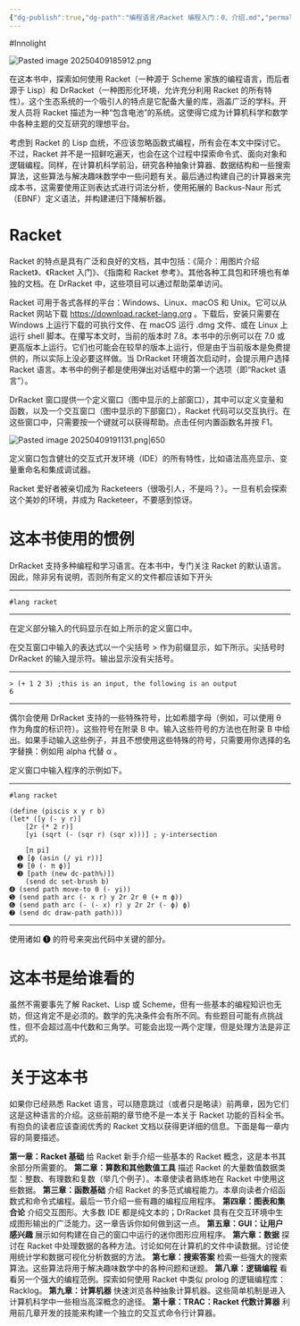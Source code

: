 ```yaml
---
{"dg-publish":true,"dg-path":"编程语言/Racket 编程入门：0、介绍.md","permalink":"/编程语言/Racket 编程入门：0、介绍/","created":"2025-04-09T18:56:45.040+08:00","updated":"2025-04-11T13:53:41.357+08:00"}
---
```


#Innolight

![Pasted image 20250409185912.png](/img/user/0.Asset/resource/Pasted%20image%2020250409185912.png)

在这本书中，探索如何使用 Racket（一种源于 Scheme 家族的编程语言，而后者源于 Lisp）和 DrRacket（一种图形化环境，允许充分利用 Racket 的所有特性）。这个生态系统的一个吸引人的特点是它配备大量的库，涵盖广泛的学科。开发人员将 Racket 描述为一种“包含电池”的系统。这使得它成为计算机科学和数学中各种主题的交互研究的理想平台。

考虑到 Racket 的 Lisp 血统，不应该忽略函数式编程，所有会在本文中探讨它。不过，Racket 并不是一招鲜吃遍天，也会在这个过程中探索命令式、面向对象和逻辑编程。同样，在计算机科学前沿，研究各种抽象计算器、数据结构和一些搜索算法，这些算法与解决趣味数学中一些问题有关。最后通过构建自己的计算器来完成本书，这需要使用正则表达式进行词法分析，使用拓展的 Backus-Naur 形式（EBNF）定义语法，并构建递归下降解析器。

# Racket

Racket 的特点是具有广泛和良好的文档，其中包括：《简介：用图片介绍 Racket》、《Racket 入门》、《指南和 Racket 参考》。其他各种工具包和环境也有单独的文档。在 DrRacket 中，这些项目可以通过帮助菜单访问。

Racket 可用于各式各样的平台：Windows、Linux、macOS 和 Unix。它可以从 Racket 网站下载 https://download.racket-lang.org 。下载后，安装只需要在 Windows 上运行下载的可执行文件、在 macOS 运行 .dmg 文件、或在 Linux 上运行 shell 脚本。在攥写本文时，当前的版本时 7.8。本书中的示例可以在 7.0 或更高版本上运行。它们也可能会在较早的版本上运行，但是由于当前版本是免费提供的，所以实际上没必要这样做。当 DrRacket 环境首次启动时，会提示用户选择 Racket 语言。本书中的例子都是使用弹出对话框中的第一个选项（即“Racket 语言”）。

DrRacket 窗口提供一个定义窗口（图中显示的上部窗口），其中可以定义变量和函数，以及一个交互窗口（图中显示的下部窗口），Racket 代码可以交互执行。在这些窗口中，只需要按一个键就可以获得帮助。点击任何内置函数名并按 F1。

![Pasted image 20250409191131.png|650](/img/user/0.Asset/resource/Pasted%20image%2020250409191131.png)

定义窗口包含健壮的交互式开发环境（IDE）的所有特性，比如语法高亮显示、变量重命名和集成调试器。

Racket 爱好者被亲切成为 Racketeers（很吸引人，不是吗？）。一旦有机会探索这个美妙的环境，并成为 Racketeer，不要感到惊讶。

# 这本书使用的惯例

DrRacket 支持多种编程和学习语言。在本书中，专门关注 Racket 的默认语言。因此，除非另有说明，否则所有定义的文件都应该如下开头

---

```
#lang racket
```

---

在定义部分输入的代码显示在如上所示的定义窗口中。

在交互窗口中输入的表达式以一个尖括号 > 作为前缀显示，如下所示。尖括号时 DrRacket 的输入提示符。输出显示没有尖括号。

---

```
> (+ 1 2 3) ;this is an input, the following is an output
6
```

---

偶尔会使用 DrRacket 支持的一些特殊符号，比如希腊字母（例如，可以使用 θ 作为角度的标识符）。这些符号在附录 B 中。输入这些符号的方法也在附录 B 中给出。如果手动输入这些例子，并且不想使用这些特殊的符号，只需要用你选择的名字替换：例如用 alpha 代替 α 。

定义窗口中输入程序的示例如下。

---

```
#lang racket

(define (piscis x y r b)
(let* ([y (- y r)]
	[2r (* 2 r)]
	[yi (sqrt (- (sqr r) (sqr x)))] ; y-intersection

	[π pi]
  ➊ [ϕ (asin (/ yi r))]
  ➋ [θ (- π ϕ)]
  ➌ [path (new dc-path%)])
	(send dc set-brush b)
➍ (send path move-to 0 (- yi))
➎ (send path arc (- x r) y 2r 2r θ (+ π ϕ))
➏ (send path arc (- (- x) r) y 2r 2r (- ϕ) ϕ)
➐ (send dc draw-path path)))
```

---

使用诸如 ➊ 的符号来突出代码中关键的部分。

# 这本书是给谁看的

虽然不需要事先了解 Racket、Lisp 或 Scheme，但有一些基本的编程知识也无妨，但这肯定不是必须的。数学的先决条件会有所不同。有些题目可能有点挑战性，但不会超过高中代数和三角学。可能会出现一两个定理，但是处理方法是非正式的。

# 关于这本书

如果你已经熟悉 Racket 语言，可以随意跳过（或者只是略读）前两章，因为它们这是这种语言的介绍。这些前期的章节绝不是一本关于 Racket 功能的百科全书。有抱负的读者应该查阅优秀的 Racket 文档以获得更详细的信息。下面是每一章内容的简要描述。

**第一章：Racket 基础** 给 Racket 新手介绍一些基本的 Racket 概念，这是本书其余部分所需要的。
**第二章：算数和其他数值工具** 描述 Racket 的大量数值数据类型：整数、有理数和复数（举几个例子）。本章使读者熟练地在 Racket 中使用这些数据。
**第三章：函数基础** 介绍 Racket 的多范式编程能力。本章向读者介绍函数式和命令式编程。最后一节介绍一些有趣的编程应用程序。
**第四章：图表和集合论** 介绍交互图形。大多数 IDE 都是纯文本的；DrRacket 具有在交互环境中生成图形输出的广泛能力。这一章告诉你如何做到这一点。
**第五章：GUI：让用户感兴趣** 展示如何构建在自己的窗口中运行的迷你图形应用程序。
**第六章：数据** 探讨在 Racket 中处理数据的各种方法。讨论如何在计算机的文件中读数据。讨论使用统计学和数据可视化分析数据的方法。
**第七章：搜索答案** 检索一些强大的搜索算法。这些算法将用于解决趣味数学中的各种问题和谜题。
**第八章：逻辑编程** 看看另一个强大的编程范例。探索如何使用 Racket 中类似 prolog 的逻辑编程库：Racklog。
**第九章：计算机器** 快速浏览各种抽象计算机器。这些简单机制是进入计算机科学中一些相当高深概念的途径。
**第十章：TRAC：Racket 代数计算器** 利用前几章开发的技能来构建一个独立的交互式命令行计算器。